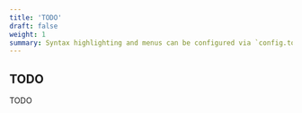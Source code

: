 ```yaml
---
title: 'TODO'
draft: false
weight: 1
summary: Syntax highlighting and menus can be configured via `config.toml`.
---
```


## TODO

TODO